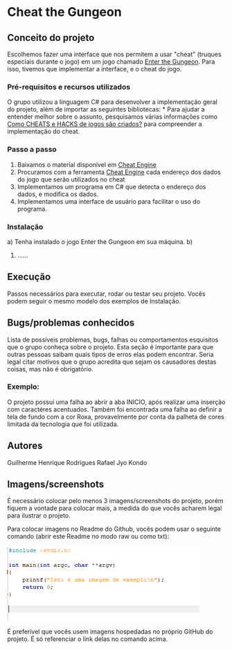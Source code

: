 # Cheat the Gungeon

## Conceito do projeto
Escolhemos fazer uma interface que nos permitem a usar "cheat" (truques especiais durante o jogo) em um jogo chamado  [Enter the Gungeon](https://store.steampowered.com/app/311690/Enter_the_Gungeon). Para isso, tivemos que implementar a interface, e o cheat do jogo.

### Pré-requisitos e recursos utilizados

O grupo utilizou a linguagem C# para desenvolver a implementação geral do projeto, além de importar as seguintes bibliotecas:
*
Para ajudar a entender melhor sobre o assunto, pesquisamos várias informações como [Como CHEATS e HACKS de jogos são criados?](https://www.youtube.com/watch?v=0w6Pb2p-r5o) para  compreender a implementação do cheat.

### Passo a passo

1. Baixamos o material disponível em [Cheat Engine](https://www.cheatengine.org/)
2. Procuramos com a ferramenta [Cheat Engine](https://www.cheatengine.org/) cada endereço dos dados do jogo que serão utilizados no cheat
3. Implementamos um programa em C# que detecta o endereço dos dados, e modifica os dados.
4. Implementamos uma interface de usuário para facilitar o uso do programa.

### Instalação
a)
 Tenha instalado o jogo Enter the Gungeon em sua máquina.
b)
  1. ......

## Execução
Passos necessários para executar, rodar ou testar seu projeto. Vocês podem seguir o mesmo modelo dos exemplos de Instalação.

## Bugs/problemas conhecidos
Lista de possíveis problemas, bugs, falhas ou comportamentos esquisitos que o grupo conheça sobre o projeto. Esta seção é importante para que outras pessoas saibam quais tipos de erros elas podem encontrar. Seria legal citar motivos que o grupo acredita que sejam os causadores destas coisas, mas não é obrigatório.

### Exemplo:

O projeto possui uma falha ao abrir a aba INICIO, após realizar uma inserção com caractéres acentuados. Também foi encontrada uma falha ao definir a tela de fundo com a cor Roxa, provavelmente por conta da palheta de cores limitada da tecnologia que foi utilizada.

## Autores
Guilherme Henrique Rodrigues
Rafael Jyo Kondo

## Imagens/screenshots
É necessário colocar pelo menos 3 imagens/screenshots do projeto, porém fiquem a vontade para colocar mais, a medida do que vocês acharem legal para ilustrar o projeto.

Para colocar imagens no Readme do Github, vocês podem usar o seguinte comando (abrir este Readme no modo raw ou como txt):

![Imagem](https://github.com/Infinitemarcus/Hackerspace-template/blob/master/exemplo.png)

É preferível que vocês usem imagens hospedadas no próprio GitHub do projeto. É só referenciar o link delas no comando acima.
